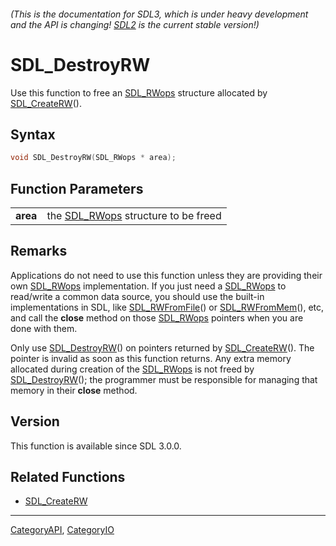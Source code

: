 ###### (This is the documentation for SDL3, which is under heavy development and the API is changing! [SDL2](https://wiki.libsdl.org/SDL2/) is the current stable version!)
# SDL_DestroyRW

Use this function to free an [SDL_RWops](SDL_RWops) structure allocated by [SDL_CreateRW](SDL_CreateRW)().

## Syntax

```c
void SDL_DestroyRW(SDL_RWops * area);

```

## Function Parameters

|              |                                                  |
| ------------ | ------------------------------------------------ |
| **area**     | the [SDL_RWops](SDL_RWops) structure to be freed |

## Remarks

Applications do not need to use this function unless they are providing
their own [SDL_RWops](SDL_RWops) implementation. If you just need a
[SDL_RWops](SDL_RWops) to read/write a common data source, you should use
the built-in implementations in SDL, like
[SDL_RWFromFile](SDL_RWFromFile)() or [SDL_RWFromMem](SDL_RWFromMem)(),
etc, and call the **close** method on those [SDL_RWops](SDL_RWops) pointers
when you are done with them.

Only use [SDL_DestroyRW](SDL_DestroyRW)() on pointers returned by
[SDL_CreateRW](SDL_CreateRW)(). The pointer is invalid as soon as this
function returns. Any extra memory allocated during creation of the
[SDL_RWops](SDL_RWops) is not freed by [SDL_DestroyRW](SDL_DestroyRW)();
the programmer must be responsible for managing that memory in their
**close** method.

## Version

This function is available since SDL 3.0.0.

## Related Functions

* [SDL_CreateRW](SDL_CreateRW)

----
[CategoryAPI](CategoryAPI), [CategoryIO](CategoryIO)


